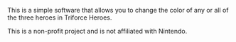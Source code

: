 This is a simple software that allows you to change the color of any or all of the three heroes in Triforce Heroes.

This is a non-profit project and is not affiliated with Nintendo.
